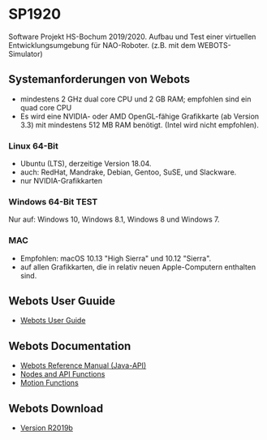 # SP1920
Software Projekt HS-Bochum 2019/2020. Aufbau und Test einer virtuellen Entwicklungsumgebung für NAO-Roboter. (z.B. mit dem WEBOTS-Simulator)
## Systemanforderungen von Webots
* mindestens 2 GHz dual core CPU und 2 GB RAM; empfohlen sind ein quad core CPU
* Es wird eine NVIDIA- oder AMD OpenGL-fähige Grafikkarte (ab Version 3.3) mit mindestens 512 MB RAM benötigt. (Intel wird nicht empfohlen).
### Linux 64-Bit
* Ubuntu (LTS), derzeitige Version 18.04.
* auch: RedHat, Mandrake, Debian, Gentoo, SuSE, und Slackware.
* nur NVIDIA-Grafikkarten
### Windows 64-Bit TEST
Nur auf: Windows 10, Windows 8.1, Windows 8 und Windows 7.
### MAC
* Empfohlen: macOS 10.13 "High Sierra" und 10.12 "Sierra".
* auf allen Grafikkarten, die in relativ neuen Apple-Computern enthalten sind.
## Webots User Guuide
* [Webots User Guide](https://www.cyberbotics.com/doc/guide/index)
## Webots Documentation
* [Webots Reference Manual (Java-API)](https://www.cyberbotics.com/doc/reference/java-api)
* [Nodes and API Functions](https://www.cyberbotics.com/doc/reference/nodes-and-api-functions)
* [Motion Functions](https://www.cyberbotics.com/doc/reference/motion)
## Webots Download
* [Version R2019b](https://github.com/omichel/webots/releases/download/R2019b/webots-R2019b_setup.exe)
